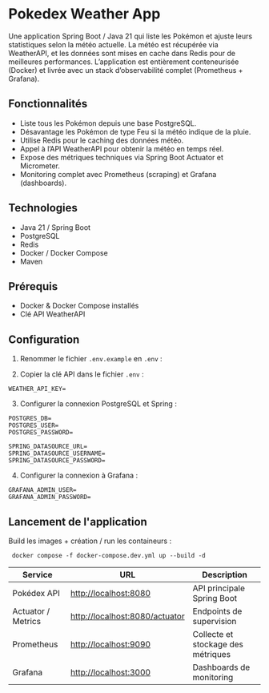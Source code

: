 # Pokedex Weather App

Une application Spring Boot / Java 21 qui liste les Pokémon et ajuste leurs statistiques selon la météo actuelle.
La météo est récupérée via WeatherAPI, et les données sont mises en cache dans Redis pour de meilleures performances.
L’application est entièrement conteneurisée (Docker) et livrée avec un stack d’observabilité complet (Prometheus + Grafana).

## Fonctionnalités

- Liste tous les Pokémon depuis une base PostgreSQL.
- Désavantage les Pokémon de type Feu si la météo indique de la pluie.
- Utilise Redis pour le caching des données météo.
- Appel à l’API WeatherAPI pour obtenir la météo en temps réel.
- Expose des métriques techniques via Spring Boot Actuator et Micrometer.
- Monitoring complet avec Prometheus (scraping) et Grafana (dashboards).

## Technologies

- Java 21 / Spring Boot
- PostgreSQL
- Redis
- Docker / Docker Compose
- Maven

## Prérequis

- Docker & Docker Compose installés
- Clé API WeatherAPI

## Configuration

1. Renommer le fichier `.env.example` en `.env` :  

2. Copier la clé API dans le fichier `.env` :  
```
WEATHER_API_KEY=
```

3. Configurer la connexion PostgreSQL et Spring :
```
POSTGRES_DB=
POSTGRES_USER=
POSTGRES_PASSWORD=

SPRING_DATASOURCE_URL=
SPRING_DATASOURCE_USERNAME=
SPRING_DATASOURCE_PASSWORD=
```

4. Configurer la connexion à Grafana :
```
GRAFANA_ADMIN_USER=
GRAFANA_ADMIN_PASSWORD=
```

## Lancement de l'application

Build les images + création / run les containeurs :
```
 docker compose -f docker-compose.dev.yml up --build -d
```

| Service            | URL                                                              | Description                        |
| ------------------ | ---------------------------------------------------------------- |------------------------------------|
| Pokédex API        | [http://localhost:8080](http://localhost:8080)                   | API principale Spring Boot         |
| Actuator / Metrics | [http://localhost:8080/actuator](http://localhost:8080/actuator) | Endpoints de supervision           |
| Prometheus         | [http://localhost:9090](http://localhost:9090)                   | Collecte et stockage des métriques |
| Grafana            | [http://localhost:3000](http://localhost:3000)                   | Dashboards de monitoring           |    
